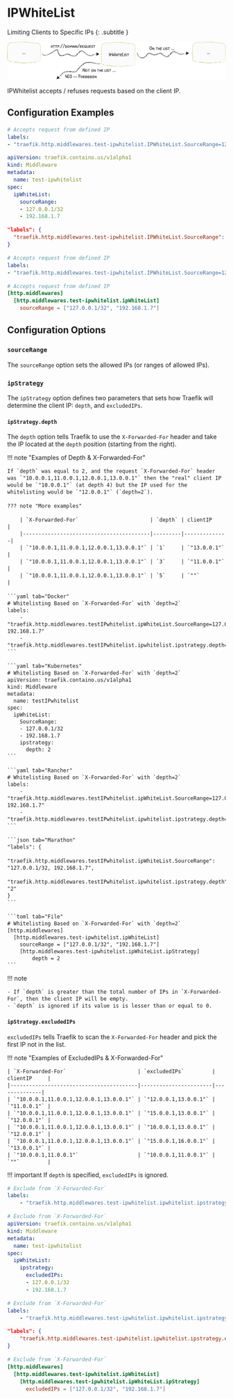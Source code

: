 # IPWhiteList

Limiting Clients to Specific IPs
{: .subtitle }

![IpWhiteList](../assets/img/middleware/ipwhitelist.png)

IPWhitelist accepts / refuses requests based on the client IP.

## Configuration Examples

```yaml tab="Docker"
# Accepts request from defined IP
labels:
- "traefik.http.middlewares.test-ipwhitelist.IPWhiteList.SourceRange=127.0.0.1/32, 192.168.1.7"
```

```yaml tab="Kubernetes"
apiVersion: traefik.containo.us/v1alpha1
kind: Middleware
metadata:
  name: test-ipwhitelist
spec:
  ipWhiteList:
    sourceRange:
    - 127.0.0.1/32
    - 192.168.1.7
```

```json tab="Marathon"
"labels": {
  "traefik.http.middlewares.test-ipwhitelist.IPWhiteList.SourceRange": "127.0.0.1/32,192.168.1.7"
}
```

```yaml tab="Rancher"
# Accepts request from defined IP
labels:
- "traefik.http.middlewares.test-ipwhitelist.IPWhiteList.SourceRange=127.0.0.1/32, 192.168.1.7"
```

```toml tab="File"
# Accepts request from defined IP
[http.middlewares]
  [http.middlewares.test-ipwhitelist.ipWhiteList]
    sourceRange = ["127.0.0.1/32", "192.168.1.7"]
```

## Configuration Options

### `sourceRange`

The `sourceRange` option sets the allowed IPs (or ranges of allowed IPs).

### `ipStrategy`

The `ipStrategy` option defines two parameters that sets how Traefik will determine the client IP: `depth`, and `excludedIPs`.

#### `ipStrategy.depth`

The `depth` option tells Traefik to use the `X-Forwarded-For` header and take the IP located at the `depth` position (starting from the right).

!!! note "Examples of Depth & X-Forwarded-For"

    If `depth` was equal to 2, and the request `X-Forwarded-For` header was `"10.0.0.1,11.0.0.1,12.0.0.1,13.0.0.1"` then the "real" client IP would be `"10.0.0.1"` (at depth 4) but the IP used for the whitelisting would be `"12.0.0.1"` (`depth=2`).
    
    ??? note "More examples"
    
        | `X-Forwarded-For`                       | `depth` | clientIP     |
        |-----------------------------------------|---------|--------------|
        | `"10.0.0.1,11.0.0.1,12.0.0.1,13.0.0.1"` | `1`     | `"13.0.0.1"` |
        | `"10.0.0.1,11.0.0.1,12.0.0.1,13.0.0.1"` | `3`     | `"11.0.0.1"` |
        | `"10.0.0.1,11.0.0.1,12.0.0.1,13.0.0.1"` | `5`     | `""`         |
    
    ```yaml tab="Docker"
    # Whitelisting Based on `X-Forwarded-For` with `depth=2`
    labels:
        - "traefik.http.middlewares.testIPwhitelist.ipWhiteList.SourceRange=127.0.0.1/32, 192.168.1.7"
        - "traefik.http.middlewares.testIPwhitelist.ipwhitelist.ipstrategy.depth=2"
    ```
    
    ```yaml tab="Kubernetes"
    # Whitelisting Based on `X-Forwarded-For` with `depth=2`
    apiVersion: traefik.containo.us/v1alpha1
    kind: Middleware
    metadata:
      name: testIPwhitelist
    spec:
      ipWhiteList:
        SourceRange:
        - 127.0.0.1/32
        - 192.168.1.7
        ipstrategy:
          depth: 2
    ```
    
    ```yaml tab="Rancher"
    # Whitelisting Based on `X-Forwarded-For` with `depth=2`
    labels:
        - "traefik.http.middlewares.testIPwhitelist.ipWhiteList.SourceRange=127.0.0.1/32, 192.168.1.7"
        - "traefik.http.middlewares.testIPwhitelist.ipwhitelist.ipstrategy.depth=2"
    ```
    
    ```json tab="Marathon"
    "labels": {
        "traefik.http.middlewares.testIPwhitelist.ipWhiteList.SourceRange": "127.0.0.1/32, 192.168.1.7",
        "traefik.http.middlewares.testIPwhitelist.ipwhitelist.ipstrategy.depth": "2"
    }
    ```
    
    ```toml tab="File"
    # Whitelisting Based on `X-Forwarded-For` with `depth=2`
    [http.middlewares]
      [http.middlewares.test-ipwhitelist.ipWhiteList]
        sourceRange = ["127.0.0.1/32", "192.168.1.7"]
        [http.middlewares.test-ipwhitelist.ipWhiteList.ipStrategy]
            depth = 2
    ```

!!! note

    - If `depth` is greater than the total number of IPs in `X-Forwarded-For`, then the client IP will be empty.
    - `depth` is ignored if its value is is lesser than or equal to 0.

#### `ipStrategy.excludedIPs`

`excludedIPs` tells Traefik to scan the `X-Forwarded-For` header and pick the first IP not in the list.

!!! note "Examples of ExcludedIPs & X-Forwarded-For"

    | `X-Forwarded-For`                       | `excludedIPs`         | clientIP     |
    |-----------------------------------------|-----------------------|--------------|
    | `"10.0.0.1,11.0.0.1,12.0.0.1,13.0.0.1"` | `"12.0.0.1,13.0.0.1"` | `"11.0.0.1"` |
    | `"10.0.0.1,11.0.0.1,12.0.0.1,13.0.0.1"` | `"15.0.0.1,13.0.0.1"` | `"12.0.0.1"` |
    | `"10.0.0.1,11.0.0.1,12.0.0.1,13.0.0.1"` | `"10.0.0.1,13.0.0.1"` | `"12.0.0.1"` |
    | `"10.0.0.1,11.0.0.1,12.0.0.1,13.0.0.1"` | `"15.0.0.1,16.0.0.1"` | `"13.0.0.1"` |
    | `"10.0.0.1,11.0.0.1"`                   | `"10.0.0.1,11.0.0.1"` | `""`         |

!!! important
    If `depth` is specified, `excludedIPs` is ignored.

```yaml tab="Docker"
# Exclude from `X-Forwarded-For`
labels:
    - "traefik.http.middlewares.test-ipwhitelist.ipwhitelist.ipstrategy.excludedIPs=127.0.0.1/32, 192.168.1.7"
```

```yaml tab="Kubernetes"
# Exclude from `X-Forwarded-For`
apiVersion: traefik.containo.us/v1alpha1
kind: Middleware
metadata:
  name: test-ipwhitelist
spec:
  ipWhiteList:
    ipstrategy:
      excludedIPs:
      - 127.0.0.1/32
      - 192.168.1.7
```

```yaml tab="Rancher"
# Exclude from `X-Forwarded-For`
labels:
    - "traefik.http.middlewares.test-ipwhitelist.ipwhitelist.ipstrategy.excludedIPs=127.0.0.1/32, 192.168.1.7"
```

```json tab="Marathon"
"labels": {
    "traefik.http.middlewares.test-ipwhitelist.ipwhitelist.ipstrategy.excludedIPs": "127.0.0.1/32, 192.168.1.7"
}
```

```toml tab="File"
# Exclude from `X-Forwarded-For`
[http.middlewares]
  [http.middlewares.test-ipwhitelist.ipWhiteList]
    [http.middlewares.test-ipwhitelist.ipWhiteList.ipStrategy]
      excludedIPs = ["127.0.0.1/32", "192.168.1.7"]
```
